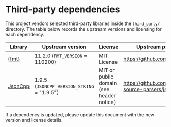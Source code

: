 # Third-party dependencies

This project vendors selected third-party libraries inside the `third_party/` directory.
The table below records the upstream versions and licensing for each dependency.

| Library | Upstream version | License | Upstream project | Local path |
| --- | --- | --- | --- | --- |
| [{fmt}](https://github.com/fmtlib/fmt) | 11.2.0 (`FMT_VERSION` = 110200) | MIT License | https://github.com/fmtlib/fmt | `third_party/fmt` |
| [JsonCpp](https://github.com/open-source-parsers/jsoncpp) | 1.9.5 (`JSONCPP_VERSION_STRING` = "1.9.5") | MIT or public domain (see header notice) | https://github.com/open-source-parsers/jsoncpp | `third_party/json` |

If a dependency is updated, please update this document with the new version and license details.
